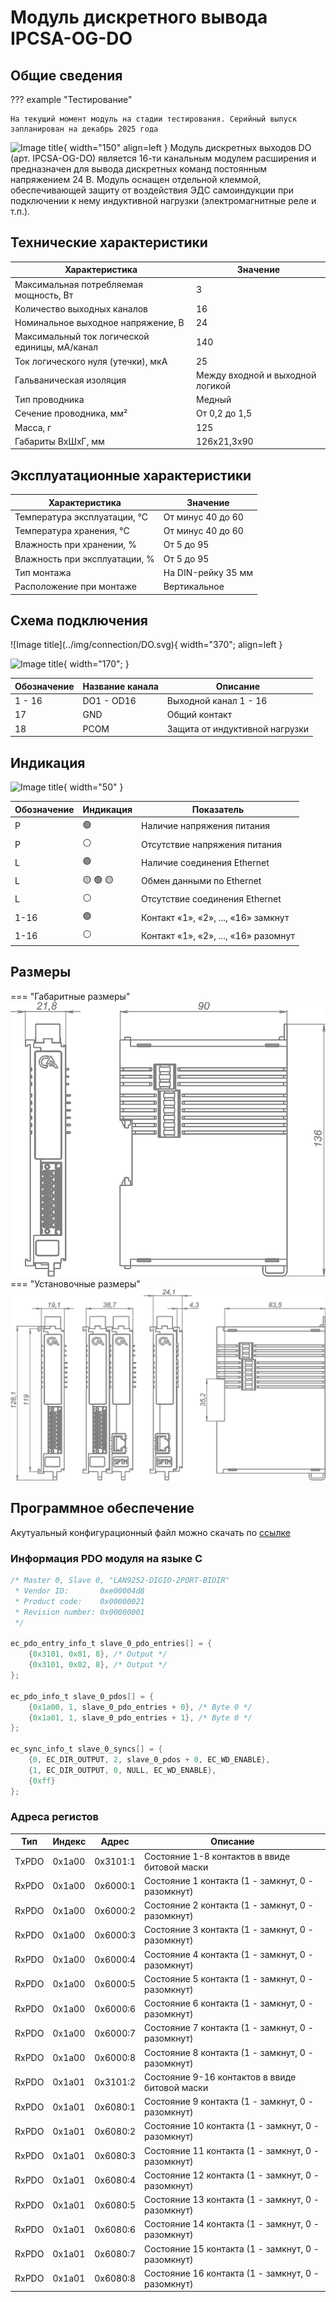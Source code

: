 # Модуль дискретного вывода IPCSA-OG-DO


## Общие сведения

??? example "Тестирование"

    На текущий момент модуль на стадии тестирования. Серийный выпуск запланирован на декабрь 2025 года 

<div class="grid cards" markdown>

![Image title](../img/modules/DO.png){ width="150" align=left  }
Модуль дискретных выходов DO (арт. IPCSA-OG-DO) является 16-ти канальным модулем расширения и предназначен для вывода дискретных команд постоянным напряжением 24 В.
Модуль оснащен отдельной клеммой, обеспечивающей защиту от воздействия ЭДС самоиндукции при подключении к нему индуктивной нагрузки (электромагнитные реле и т.п.).

</div>

## Технические характеристики 
| Характеристика                          | Значение                     |
|-----------------------------------------|------------------------------|
| Максимальная потребляемая мощность, Вт | 3                            |
| Количество выходных каналов            | 16                           |
| Номинальное выходное напряжение, В     | 24                           |
| Максимальный ток логической единицы, мА/канал | 140                  |
| Ток логического нуля (утечки), мкА     | 25                           |
| Гальваническая изоляция                | Между входной и выходной логикой |
| Тип проводника                         | Медный                       |
| Сечение проводника, мм²                | От 0,2 до 1,5                |
| Масса, г                               | 125                          |
| Габариты ВхШхГ, мм                     | 126х21,3х90                  |

## Эксплуатационные характеристики
| Характеристика                   | Значение           |
| -------------------------------- | -                  |
| Температура эксплуатации, °С     | От минус 40 до 60  |
| Температура хранения, °С         | От минус 40 до 60  |
| Влажность при хранении, %	       | От 5 до 95         |
| Влажность при эксплуатации, %    | От 5 до 95         |
| Тип монтажа                      | На DIN-рейку 35 мм |
| Расположение при монтаже         | Вертикальное       |

## Схема подключения

<div class="grid cards" markdown>
![Image title](../img/connection/DO.svg){ width="370"; align=left  }

![Image title](../img/connection/connector_18pin.png){ width="170";  }
</div>

| Обозначение | Название канала | Описание                       |
|-------------|-----------------|--------------------------------|
| 1 - 16      | DO1 - OD16      | Выходной канал 1 - 16          |
| 17          | GND             | Общий контакт                  |
| 18          | PCOM            | Защита от индуктивной нагрузки |

## Индикация
![Image title](../img/identification/18_leds.png){ width="50" }


| Обозначение | Индикация | Показатель |
|------------------|----------------------|---------------------------------------|
| P | :green_circle:| Наличие напряжения питания |
| P | :white_circle:| Отсутствие напряжения питания |
| L | :green_circle:| Наличие соединения Ethernet |
| L | :yellow_circle: :green_circle: :yellow_circle: | Обмен данными по Ethernet |
| L | :white_circle:| Отсутствие соединения Ethernet|
| 1-16 | :green_circle:| Контакт «1», «2», ..., «16» замкнут  |
| 1-16 | :white_circle:| Контакт «1», «2», ..., «16» разомнут|

## Размеры

=== "Габаритные размеры" 
    ![alt text](../img/dimensions/overall_dimensions_extensions.png)
=== "Установочные размеры"
    ![alt text](../img/dimensions/installation_dimensions.png) 

## Программное обеспечение
Акутуальный конфигурационный файл можно скачать по 
<a href="../../downloads/ipcsa_modules_config.xml" download>ссылке</a>


### Информация PDO модуля на языке C

``` c title="Ethercat cstruct"
/* Master 0, Slave 0, "LAN9252-DIGIO-2PORT-BIDIR"
 * Vendor ID:       0xe00004d8
 * Product code:    0x00000021
 * Revision number: 0x00000001
 */

ec_pdo_entry_info_t slave_0_pdo_entries[] = {
    {0x3101, 0x01, 8}, /* Output */
    {0x3101, 0x02, 8}, /* Output */
};

ec_pdo_info_t slave_0_pdos[] = {
    {0x1a00, 1, slave_0_pdo_entries + 0}, /* Byte 0 */
    {0x1a01, 1, slave_0_pdo_entries + 1}, /* Byte 0 */
};

ec_sync_info_t slave_0_syncs[] = {
    {0, EC_DIR_OUTPUT, 2, slave_0_pdos + 0, EC_WD_ENABLE},
    {1, EC_DIR_OUTPUT, 0, NULL, EC_WD_ENABLE},
    {0xff}
};
``` 
### Адреса регистов
|Тип|Индекс|Адрес|Описание|
|-|-|-|-|
|ТxPDO |0x1a00|0x3101:1|Состояние 1-8 контактов в ввиде битовой маски|
| RxPDO |0x1a00|0x6000:1| Состояние 1 контакта (1 - замкнут, 0 - разомкнут)|
| RxPDO |0x1a00|0x6000:2| Состояние 2 контакта (1 - замкнут, 0 - разомкнут)|
| RxPDO |0x1a00|0x6000:3| Состояние 3 контакта (1 - замкнут, 0 - разомкнут)|
| RxPDO |0x1a00|0x6000:4| Состояние 4 контакта (1 - замкнут, 0 - разомкнут)|
| RxPDO |0x1a00|0x6000:5| Состояние 5 контакта (1 - замкнут, 0 - разомкнут)|
| RxPDO |0x1a00|0x6000:6| Состояние 6 контакта (1 - замкнут, 0 - разомкнут)|
| RxPDO |0x1a00|0x6000:7| Состояние 7 контакта (1 - замкнут, 0 - разомкнут)|
| RxPDO |0x1a00|0x6000:8| Состояние 8 контакта (1 - замкнут, 0 - разомкнут)|
| RxPDO |0x1a01|0x3101:2| Состояние 9-16 контактов в ввиде битовой маски|
| RxPDO |0x1a01|0x6080:1| Состояние 9 контакта (1 - замкнут, 0 - разомкнут)|
| RxPDO |0x1a01|0x6080:2| Состояние 10 контакта (1 - замкнут, 0 - разомкнут)|
| RxPDO |0x1a01|0x6080:3| Состояние 11 контакта (1 - замкнут, 0 - разомкнут)|
| RxPDO |0x1a01|0x6080:4| Состояние 12 контакта (1 - замкнут, 0 - разомкнут)|
| RxPDO |0x1a01|0x6080:5| Состояние 13 контакта (1 - замкнут, 0 - разомкнут)|
| RxPDO |0x1a01|0x6080:6| Состояние 14 контакта (1 - замкнут, 0 - разомкнут)|
| RxPDO |0x1a01|0x6080:7| Состояние 15 контакта (1 - замкнут, 0 - разомкнут)|
| RxPDO |0x1a01|0x6080:8| Состояние 16 контакта (1 - замкнут, 0 - разомкнут)|



